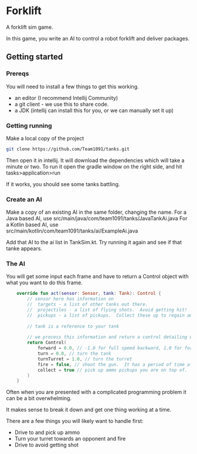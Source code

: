 # Forklift
A forklift sim game.

In this game, you write an AI to control a robot forklift and deliver packages.


## Getting started
### Prereqs
You will need to install a few things to get this working.

 * an editor (I recommend Intellij Community) 
 * a git client - we use this to share code.
 * a JDK (intellij can install this for you, or we can manually set it up) 

### Getting running
Make a local copy of the project
```bash
git clone https://github.com/Team1091/tanks.git
```

Then open it in intellij.  It will download the dependencies which will take a minute or two.
To run it open the gradle window on the right side, and hit tasks>application>run

If it works, you should see some tanks battling.

### Create an AI
Make a copy of an existing AI in the same folder, changing the name.
For a Java based AI, use src/main/java/com/team1091/tanks/JavaTankAi.java
For a Kotlin based AI, use src/main/kotlin/com/team1091/tanks/ai/ExampleAi.java

Add that AI to the ai list in TankSim.kt.  Try running it again and see if that tanke appears.

### The AI
You will get some input each frame and have to return a Control object with what you want to do this frame.

```kotlin
    override fun act(sensor: Sensor, tank: Tank): Control {
        // sensor here has information on
        //  targets - a list of other tanks out there.
        //  projectiles - a list of flying shots.  Avoid getting hit!
        //  pickups - a list of pickups.  Collect these up to regain ammo
    
        // tank is a reference to your tank
    
        // we process this information and return a control detailing what you want to do
        return Control(
            forward = 0.0, // -1.0 for full speed backward, 1.0 for forward.
            turn = 0.0, // turn the tank
            turnTurret = 1.0, // turn the turret
            fire = false, // shoot the gun.  It has a period of time after the shot that it takes to reload.
            collect = true // pick up ammo pickups you are on top of.  This slows you down, so only use it when you are near pickups.
        )
    }
```

Often when you are presented with a complicated programming problem it can be a bit overwhelming.

It makes sense to break it down and get one thing working at a time. 

There are a few things you will likely want to handle first:

* Drive to and pick up ammo
* Turn your turret towards an opponent and fire
* Drive to avoid getting shot